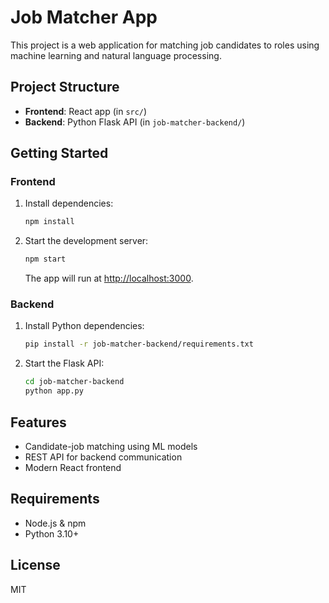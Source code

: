 
# Job Matcher App

This project is a web application for matching job candidates to roles using machine learning and natural language processing.

## Project Structure
- **Frontend**: React app (in `src/`)
- **Backend**: Python Flask API (in `job-matcher-backend/`)

## Getting Started

### Frontend
1. Install dependencies:
	```bash
	npm install
	```
2. Start the development server:
	```bash
	npm start
	```
	The app will run at [http://localhost:3000](http://localhost:3000).

### Backend
1. Install Python dependencies:
	```bash
	pip install -r job-matcher-backend/requirements.txt
	```
2. Start the Flask API:
	```bash
	cd job-matcher-backend
	python app.py
	```

## Features
- Candidate-job matching using ML models
- REST API for backend communication
- Modern React frontend

## Requirements
- Node.js & npm
- Python 3.10+

## License
MIT
